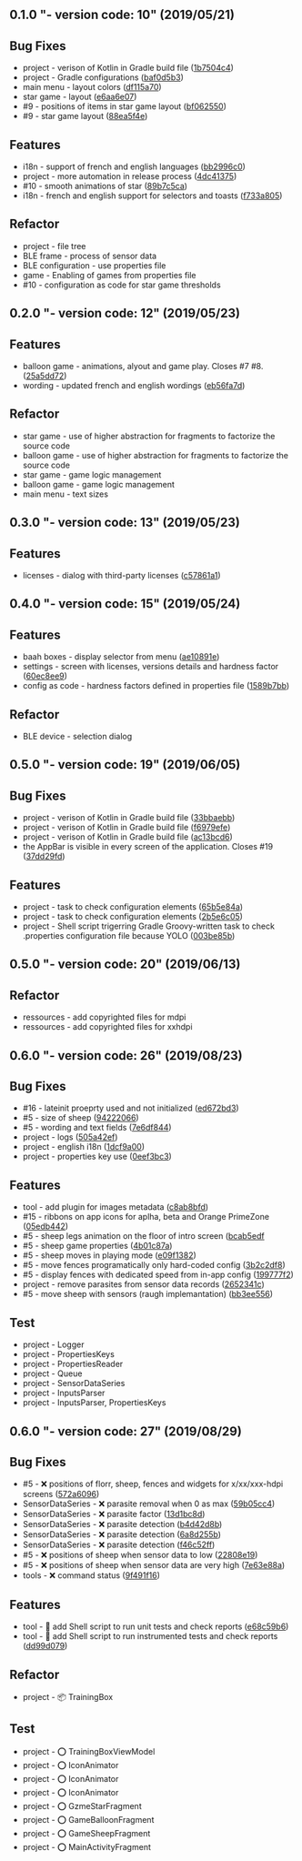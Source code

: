 <a name="0.1.0"></a>
## 0.1.0 "- version code: 10" (2019/05/21)


## Bug Fixes

* project - verison of Kotlin in Gradle build file ([1b7504c4](https://gitlab.forge.orange-labs.fr/3dhandz/training-box/commits/1b7504c4))
* project - Gradle configurations ([baf0d5b3](https://gitlab.forge.orange-labs.fr/3dhandz/training-box/commits/baf0d5b3))
* main menu - layout colors ([df115a70](https://gitlab.forge.orange-labs.fr/3dhandz/training-box/commits/df115a70))
* star game - layout ([e6aa6e07](https://gitlab.forge.orange-labs.fr/3dhandz/training-box/commits/e6aa6e07))
* #9 - positions of items in star game layout ([bf062550](https://gitlab.forge.orange-labs.fr/3dhandz/training-box/commits/bf062550))
* #9 - star game layout ([88ea5f4e](https://gitlab.forge.orange-labs.fr/3dhandz/training-box/commits/88ea5f4e))

## Features

* i18n - support of french and english languages ([bb2996c0](https://gitlab.forge.orange-labs.fr/3dhandz/training-box/commits/bb2996c0))
* project - more automation in release process ([4dc41375](https://gitlab.forge.orange-labs.fr/3dhandz/training-box/commits/4dc41375))
* #10 - smooth animations of star ([89b7c5ca](https://gitlab.forge.orange-labs.fr/3dhandz/training-box/commits/89b7c5ca))
* i18n - french and english support for selectors and toasts ([f733a805](https://gitlab.forge.orange-labs.fr/3dhandz/training-box/commits/f733a805))

## Refactor

* project - file tree
* BLE frame - process of sensor data
* BLE configuration - use properties file
* game - Enabling of games from properties file
* #10 - configuration as code for star game thresholds


<a name="0.2.0"></a>
## 0.2.0 "- version code: 12" (2019/05/23)


## Features

* balloon game - animations, alyout and game play. Closes #7 #8. ([25a5dd72](https://gitlab.forge.orange-labs.fr/3dhandz/training-box/commits/25a5dd72))
* wording - updated french and english wordings ([eb56fa7d](https://gitlab.forge.orange-labs.fr/3dhandz/training-box/commits/eb56fa7d))

## Refactor

* star game - use of higher abstraction for fragments to factorize the source code
* balloon game - use of higher abstraction for fragments to factorize the source code
* star game - game logic management
* balloon game - game logic management
* main menu - text sizes


<a name="0.3.0"></a>
## 0.3.0 "- version code: 13" (2019/05/23)


## Features

* licenses - dialog with third-party licenses ([c57861a1](https://gitlab.forge.orange-labs.fr/3dhandz/training-box/commits/c57861a1))


<a name="0.4.0"></a>
## 0.4.0 "- version code: 15" (2019/05/24)

## Features

* baah boxes - display selector from menu ([ae10891e](https://gitlab.forge.orange-labs.fr/3dhandz/training-box/commits/ae10891e))
* settings - screen with licenses, versions details and hardness factor ([60ec8ee9](https://gitlab.forge.orange-labs.fr/3dhandz/training-box/commits/60ec8ee9))
* config as code - hardness factors defined in properties file ([1589b7bb](https://gitlab.forge.orange-labs.fr/3dhandz/training-box/commits/1589b7bb))

## Refactor

* BLE device - selection dialog



<a name="0.5.0"></a>
## 0.5.0 "- version code: 19" (2019/06/05)


## Bug Fixes

* project - verison of Kotlin in Gradle build file ([33bbaebb](https://gitlab.forge.orange-labs.fr/3dhandz/training-box/commits/33bbaebb))
* project - verison of Kotlin in Gradle build file ([f6979efe](https://gitlab.forge.orange-labs.fr/3dhandz/training-box/commits/f6979efe))
* project - verison of Kotlin in Gradle build file ([ac13bcd6](https://gitlab.forge.orange-labs.fr/3dhandz/training-box/commits/ac13bcd6))
* the AppBar is visible in every screen of the application. Closes #19 ([37dd29fd](https://gitlab.forge.orange-labs.fr/3dhandz/training-box/commits/37dd29fd))

## Features

* project - task to check configuration elements ([65b5e84a](https://gitlab.forge.orange-labs.fr/3dhandz/training-box/commits/65b5e84a))
* project - task to check configuration elements ([2b5e6c05](https://gitlab.forge.orange-labs.fr/3dhandz/training-box/commits/2b5e6c05))
* project - Shell script trigerring Gradle Groovy-written task to check .properties configuration file because YOLO ([003be85b](https://gitlab.forge.orange-labs.fr/3dhandz/training-box/commits/003be85b))



<a name="0.5.0"></a>
## 0.5.0 "- version code: 20" (2019/06/13)


## Refactor

* ressources - add  copyrighted files for mdpi
* ressources - add  copyrighted files for xxhdpi



<a name="0.6.0"></a>
## 0.6.0 "- version code: 26" (2019/08/23)


## Bug Fixes

* #16 - lateinit proeprty used and not initialized ([ed672bd3](https://gitlab.forge.orange-labs.fr/3dhandz/training-box/commits/ed672bd3))
* #5 - size of sheep ([94222066](https://gitlab.forge.orange-labs.fr/3dhandz/training-box/commits/94222066))
* #5 - wording and text fields ([7e6df844](https://gitlab.forge.orange-labs.fr/3dhandz/training-box/commits/7e6df844))
* project - logs ([505a42ef](https://gitlab.forge.orange-labs.fr/3dhandz/training-box/commits/505a42ef))
* project - english i18n ([1dcf9a00](https://gitlab.forge.orange-labs.fr/3dhandz/training-box/commits/1dcf9a00))
* project - properties key use ([0eef3bc3](https://gitlab.forge.orange-labs.fr/3dhandz/training-box/commits/0eef3bc3))

## Features

* tool - add plugin for images metadata ([c8ab8bfd](https://gitlab.forge.orange-labs.fr/3dhandz/training-box/commits/c8ab8bfd))
* #15 - ribbons on app icons for aplha, beta and Orange PrimeZone ([05edb442](https://gitlab.forge.orange-labs.fr/3dhandz/training-box/commits/05edb442))
* #5 - sheep legs animation on the floor of intro screen ([bcab5edf](https://gitlab.forge.orange-labs.fr/3dhandz/training-box/commits/bcab5ed)
* #5 - sheep game properties ([4b01c87a](https://gitlab.forge.orange-labs.fr/3dhandz/training-box/commits/4b01c87a))
* #5 - sheep moves in playing mode ([e09f1382](https://gitlab.forge.orange-labs.fr/3dhandz/training-box/commits/e09f1382))
* #5 - move fences programatically only hard-coded config ([3b2c2df8](https://gitlab.forge.orange-labs.fr/3dhandz/training-box/commits/3b2c2df8))
* #5 - display fences with dedicated speed from in-app config ([199777f2](https://gitlab.forge.orange-labs.fr/3dhandz/training-box/commits/199777f2))
* project - remove parasites from sensor data records ([2652341c](https://gitlab.forge.orange-labs.fr/3dhandz/training-box/commits/2652341c))
* #5 - move sheep with sensors (raugh implemantation) ([bb3ee556](https://gitlab.forge.orange-labs.fr/3dhandz/training-box/commits/bb3ee556))

## Test

* project - Logger
* project - PropertiesKeys
* project - PropertiesReader
* project - Queue
* project - SensorDataSeries
* project - InputsParser
* project - InputsParser, PropertiesKeys



<a name="0.6.0"></a>
## 0.6.0 "- version code: 27" (2019/08/29)


## Bug Fixes

* #5 - ❌  positions of florr, sheep, fences and widgets for x/xx/xxx-hdpi screens ([572a6096](https://gitlab.forge.orange-labs.fr/3dhandz/training-box/commits/572a6096))
* SensorDataSeries - ❌  parasite removal when 0 as max ([59b05cc4](https://gitlab.forge.orange-labs.fr/3dhandz/training-box/commits/59b05cc4))
* SensorDataSeries - ❌  parasite factor ([13d1bc8d](https://gitlab.forge.orange-labs.fr/3dhandz/training-box/commits/13d1bc8d))
* SensorDataSeries - ❌  parasite detection ([b4d42d8b](https://gitlab.forge.orange-labs.fr/3dhandz/training-box/commits/b4d42d8b))
* SensorDataSeries - ❌  parasite detection ([6a8d255b](https://gitlab.forge.orange-labs.fr/3dhandz/training-box/commits/6a8d255b))
* SensorDataSeries - ❌  parasite detection ([f46c52ff](https://gitlab.forge.orange-labs.fr/3dhandz/training-box/commits/f46c52ff))
* #5 - ❌  positions of sheep when sensor data to low ([22808e19](https://gitlab.forge.orange-labs.fr/3dhandz/training-box/commits/22808e19))
* #5 - ❌  positions of sheep when sensor data are very high ([7e63e88a](https://gitlab.forge.orange-labs.fr/3dhandz/training-box/commits/7e63e88a))
* tools - ❌  command status ([9f491f16](https://gitlab.forge.orange-labs.fr/3dhandz/training-box/commits/9f491f16))

## Features

* tool - 🔨 add Shell script to run unit tests and check reports ([e68c59b6](https://gitlab.forge.orange-labs.fr/3dhandz/training-box/commits/e68c59b6))
* tool - 🔨 add Shell script to run instrumented tests and check reports ([dd99d079](https://gitlab.forge.orange-labs.fr/3dhandz/training-box/commits/dd99d079))

## Refactor

* project - 📦 TrainingBox

## Test

* project - ⭕ TrainingBoxViewModel
* project - ⭕ IconAnimator
* project - ⭕ IconAnimator
* project - ⭕ IconAnimator
* project - ⭕ GzmeStarFragment
* project - ⭕ GameBalloonFragment
* project - ⭕ GameSheepFragment
* project - ⭕ MainActivityFragment
